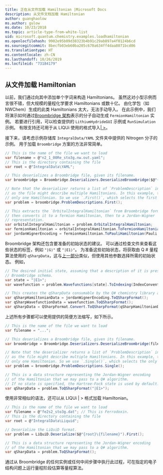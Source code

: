 ```yaml
---
title: 正在从文件加载 Hamiltonian |Microsoft Docs
description: 从文件文档加载 Hamiltonian
author: guanghaolow
ms.author: gulow
ms.date: 10/23/2018
ms.topic: article-type-from-white-list
uid: microsoft.quantum.chemistry.examples.loadhamiltonian
ms.openlocfilehash: 9902e95b09d38323b4b91c29ab897a4f0124b6cd
ms.sourcegitcommit: 8becfb03eb60ba205c670a634ff4daa8071bcd06
ms.translationtype: HT
ms.contentlocale: zh-CN
ms.lasthandoff: 10/26/2019
ms.locfileid: "73184179"
---
```

## <a name="loading-a-hamiltonian-from-file"></a>从文件加载 Hamiltonian
以前，我们通过向其中添加单个字词来构造 Hamiltonians。 虽然这对小型示例而言很不错，但大规模的量程化学要求 Hamiltonians 或数十亿。 由化学包（如 NWChem）生成的此类 Hamiltonians 太大，无法手动导入。 在此示例中，我们将演示如何通过[Broombridge 架构](xref:microsoft.quantum.libraries.chemistry.schema.broombridge)表示的分子自动生成 `FermionHamiltonian` 实例。 若要进行引用，可以检查提供的 `LithiumHydrideGUI` 示例或 `RunSimulation` 示例。 有限支持还可用于从 LIQUi 使用的格式导入[| >](https://www.microsoft.com/en-us/research/project/language-integrated-quantum-operations-liqui/)。

接下来，请考虑示例存储库 `IntegralData/YAML` 文件夹中提供的 Nitrogen 分子的示例。 用于加载 `Broombridge` 方案的方法非常简单。

```csharp
// This is the name of the file we want to load
var filename = @"n2_1_00Re_sto3g.nw.out.yaml";
// This is the directory containing the file
var root = @"IntegralData\YAML";

// This deserializes a Broombridge file, given its filename.
var broombridge = Broombridge.Deserializers.DeserializeBroombridge($@"{root}\{filename}");

// Note that the deserializer returns a list of `ProblemDescription` instances 
// as the file might describe multiple Hamiltonians. In this example, there is 
// only one Hamiltonian. So we use `.First()`, which selects the first element of the list.
var problem = broombridge.ProblemDescriptions.First();

// This extracts the `OrbitalIntegralHamiltonian` from Broombridge format,
// then converts it to a fermion Hamiltonian, then to a Jordan-Wigner
// representation.
var orbitalIntegralHamiltonian = problem.OrbitalIntegralHamiltonian;
var fermionHamiltonian = orbitalIntegralHamiltonian.ToFermionHamiltonian(IndexConvention.UpDown);
var jordanWignerEncoding = fermionHamiltonian.ToPauliHamiltonian(Pauli.QubitEncoding.JordanWigner);
```

Broombridge 架构还包含要准备的初始状态的建议。 可以通过检查文件来查看这些状态的标签，例如 `"|G⟩"` 或 `"|E1⟩"`。 为准备这些初始状态，将获取由 Q # 量程算法使用的 `qSharpData`，这与[上一部分](xref:microsoft.quantum.chemistry.examples.energyestimate)类似，但使用其他参数选择所需的初始状态。 例如，
```csharp
// The desired initial state, assuming that a description of it is present in the
// Broombridge schema.
var state = "|E1>";
var wavefunction = problem.Wavefunctions[state].ToIndexing(IndexConvention.UpDown);

// This creates the qSharpData consumable by the Q# chemistry library algorithms.
var qSharpHamiltonianData = jordanWignerEncoding.ToQSharpFormat();
var qSharpWavefunctionData = wavefunction.ToQSharpFormat();
var qSharpData = QSharpFormat.Convert.ToQSharpFormat(qSharpHamiltonianData, qSharpWavefunctionData);
```

上述所有步骤都可以使用提供的简便方法缩写，如下所示。
```csharp
// This is the name of the file we want to load
var filename = "...";

// This deserializes a Broombridge file, given its filename.
var broombridge = Broombridge.Deserializers.DeserializeBroombridge(filename);

// Note that the deserializer returns a list of `ProblemDescription` instances 
// as the file might describe multiple Hamiltonians. In this example, there is 
// only one Hamiltonian. So we use `.Single()`, which selects the only element of the list.
var problem = broombridge.ProblemDescriptions.Single();

// This is a data structure representing the Jordan-Wigner encoding 
// of the Hamiltonian that we may pass to a Q# algorithm.
// If no state is specified, the Hartree-Fock state is used by default.
var qSharpData = problem.ToQSharpFormat("|E1>");
```

使用非常相似的语法，还可以从 LIQUi | > 格式加载 Hamiltonian。 

```csharp
// This is the name of the file we want to load
var filename = @"fe2s2_sto3g.dat"; // This is Ferrodoxin.
// This is the directory containing the file
var root = @"IntegralData\Liquid";

// Deserialize the LiQuiD format.
var problem = LiQuiD.Deserialize($@"{root}\{filename}").First();

// This is a data structure representing the Jordan-Wigner encoding 
// of the Hamiltonian that we may pass to a Q# algorithm.
var qSharpData = problem.ToQSharpFormat();
```

通过从 Broombridge 的任何实例或任何中间步骤中执行此过程，可在指定的电子结构问题上运行量程阶段估算等量程算法。